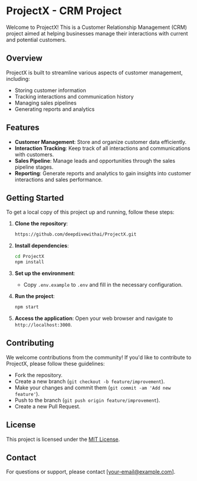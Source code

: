 # ProjectX - CRM Project

Welcome to ProjectX! This is a Customer Relationship Management (CRM) project aimed at helping businesses manage their interactions with current and potential customers.

## Overview

ProjectX is built to streamline various aspects of customer management, including:

- Storing customer information
- Tracking interactions and communication history
- Managing sales pipelines
- Generating reports and analytics

## Features

- **Customer Management**: Store and organize customer data efficiently.
- **Interaction Tracking**: Keep track of all interactions and communications with customers.
- **Sales Pipeline**: Manage leads and opportunities through the sales pipeline stages.
- **Reporting**: Generate reports and analytics to gain insights into customer interactions and sales performance.

## Getting Started

To get a local copy of this project up and running, follow these steps:

1. **Clone the repository**:
   ```bash
   https://github.com/deepdivewithai/ProjectX.git
   ```

2. **Install dependencies**:
   ```bash
   cd ProjectX
   npm install
   ```

3. **Set up the environment**:
   - Copy `.env.example` to `.env` and fill in the necessary configuration.

4. **Run the project**:
   ```bash
   npm start
   ```

5. **Access the application**:
   Open your web browser and navigate to `http://localhost:3000`.

## Contributing

We welcome contributions from the community! If you'd like to contribute to ProjectX, please follow these guidelines:

- Fork the repository.
- Create a new branch (`git checkout -b feature/improvement`).
- Make your changes and commit them (`git commit -am 'Add new feature'`).
- Push to the branch (`git push origin feature/improvement`).
- Create a new Pull Request.

## License

This project is licensed under the [MIT License](LICENSE).

## Contact

For questions or support, please contact [your-email@example.com].
